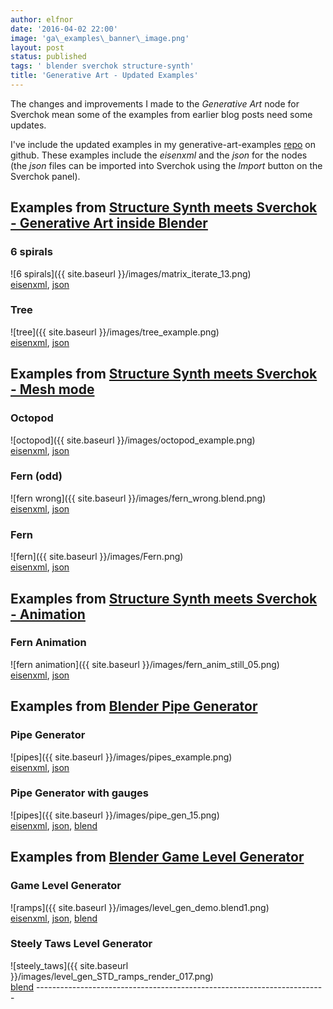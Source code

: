 ```yaml
---
author: elfnor
date: '2016-04-02 22:00'
image: 'ga\_examples\_banner\_image.png'
layout: post
status: published
tags: ' blender sverchok structure-synth'
title: 'Generative Art - Updated Examples'
---
```


The changes and improvements I made to the *Generative Art* node for Sverchok mean some of the examples from earlier blog posts need some updates.

I\'ve include the updated examples in my generative-art-examples [repo](https://github.com/elfnor/generative-art-examples) on github. These examples include the *eisenxml* and the *json* for the nodes (the *json* files can be imported into Sverchok using the *Import* button on the Sverchok panel).

## Examples from [Structure Synth meets Sverchok - Generative Art inside Blender](%7Bfilename%7Dstructure%20synth_meets_sverchok.md)

### 6 spirals

![6 spirals]({{ site.baseurl }}/images/matrix_iterate_13.png)\
[eisenxml](https://github.com/elfnor/generative-art-examples/blob/master/spirals_6.xml), [json](https://github.com/elfnor/generative-art-examples/blob/master/spirals_6.json)

### Tree

![tree]({{ site.baseurl }}/images/tree_example.png)\
[eisenxml](https://github.com/elfnor/generative-art-examples/blob/master/tree.xml), [json](https://github.com/elfnor/generative-art-examples/blob/master/tree.json)

## Examples from [Structure Synth meets Sverchok - Mesh mode](%7Bfilename%7Dstructure%20synth_meets_sverchok_02.md)

### Octopod

![octopod]({{ site.baseurl }}/images/octopod_example.png)\
[eisenxml](https://github.com/elfnor/generative-art-examples/blob/master/octopod.xml), [json](https://github.com/elfnor/generative-art-examples/blob/master/octopod.json)

### Fern (odd)

![fern wrong]({{ site.baseurl }}/images/fern_wrong.blend.png)\
[eisenxml](https://github.com/elfnor/generative-art-examples/blob/master/fern_wrong.xml), [json](https://github.com/elfnor/generative-art-examples/blob/master/fern_wrong.json)

### Fern

![fern]({{ site.baseurl }}/images/Fern.png)\
[eisenxml](https://github.com/elfnor/generative-art-examples/blob/master/fern.xml), [json](https://github.com/elfnor/generative-art-examples/blob/master/fern.json)

## Examples from [Structure Synth meets Sverchok - Animation](%7Bfilename%7Dstructure%20synth_meets_sverchok_03.md)

### Fern Animation

![fern animation]({{ site.baseurl }}/images/fern_anim_still_05.png)\
[eisenxml](https://github.com/elfnor/generative-art-examples/blob/master/fern_animation.xml), [json](https://github.com/elfnor/generative-art-examples/blob/master/fern_animation.json)

## Examples from [Blender Pipe Generator](%7Bfilename%7Dblender_pipe_generator.md)

### Pipe Generator

![pipes]({{ site.baseurl }}/images/pipes_example.png)\
[eisenxml](https://github.com/elfnor/generative-art-examples/blob/master/pipes.xml), [json](https://github.com/elfnor/generative-art-examples/blob/master/pipes.json)

### Pipe Generator with gauges

![pipes]({{ site.baseurl }}/images/pipe_gen_15.png)\
[eisenxml](https://github.com/elfnor/generative-art-examples/blob/master/pipes.xml), [json](https://github.com/elfnor/generative-art-examples/blob/master/pipes_gauges.json), [blend](https://github.com/elfnor/generative-art-examples/blob/master/pipe_generator.blend)

## Examples from [Blender Game Level Generator](%7Bfilename%7Dblender_game_level_generator.md)

### Game Level Generator

![ramps]({{ site.baseurl }}/images/level_gen_demo.blend1.png)\
[eisenxml](https://github.com/elfnor/generative-art-examples/blob/master/game_gen_demo.xml), [json](https://github.com/elfnor/generative-art-examples/blob/master/game_gen_demo.json), [blend](https://github.com/elfnor/generative-art-examples/blob/master/level_gen_demo.blend)

### Steely Taws Level Generator

![steely\_taws]({{ site.baseurl }}/images/level_gen_STD_ramps_render_017.png)\
[blend](https://github.com/elfnor/generative-art-examples/blob/master/steely_taws_level_gen.blend)
\-\-\-\-\-\-\-\-\-\-\-\-\-\-\-\-\-\-\-\-\-\-\-\-\-\-\-\-\-\-\-\-\-\-\-\-\-\-\-\-\-\-\-\-\-\-\-\-\-\-\-\-\-\-\-\-\-\-\-\-\-\-\-\-\-\-\-\-\-\-\--
